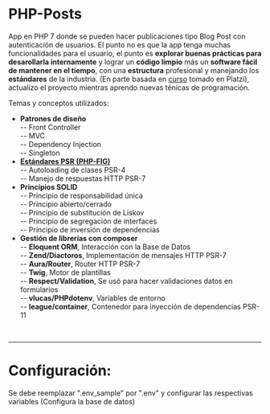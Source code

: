 # PHP-Posts
App en PHP 7 donde se pueden hacer publicaciones tipo Blog Post con autenticación de usuarios. El punto no es que la app tenga muchas funcionalidades para el usuario, el punto es **explorar buenas prácticas para desarollarla internamente** y lograr un **código limpio** más un **software fácil de mantener en el tiempo**, con una **estructura** profesional y manejando los **estándares** de la industria. (En parte basada en [curso](https://platzi.com/cursos/php/ "curso") tomado en Platzi), actualizo el proyecto mientras aprendo nuevas ténicas de programación.

Temas y conceptos utilizados:
- **Patrones de diseño**  
 -- Front Controller  
 -- MVC  
 -- Dependency Injection  
 -- Singleton  
- **[Estándares PSR (PHP-FIG)](https://www.php-fig.org/psr/ "Estándares PSR")**  
 -- Autoloading de clases PSR-4  
 -- Manejo de respuestas HTTP PSR-7  
- **Principios SOLID**  
 -- Principio de responsabilidad única  
 -- Principio abierto/cerrado  
 -- Principio de substitución de Liskov  
 -- Principio de segregación de interfaces  
 -- Principio de inversión de dependencias  
- **Gestión de librerías con composer**  
 -- **Eloquent ORM**, Interacción con la Base de Datos  
 -- **Zend/Diactoros**, Implementación de mensajes HTTP PSR-7  
 -- **Aura/Router**, Router HTTP PSR-7  
 -- **Twig**, Motor de plantillas  
 -- **Respect/Validation**, Se usó para hacer validaciones datos en formularios  
 -- **vlucas/PHPdotenv**, Variables de entorno  
 -- **league/container**, Contenedor para inyección de dependencias PSR-11  
</br>

------------

# Configuración:
Se debe reemplazar ".env_sample" por ".env" y configurar las respectivas variables (Configura la base de datos)
